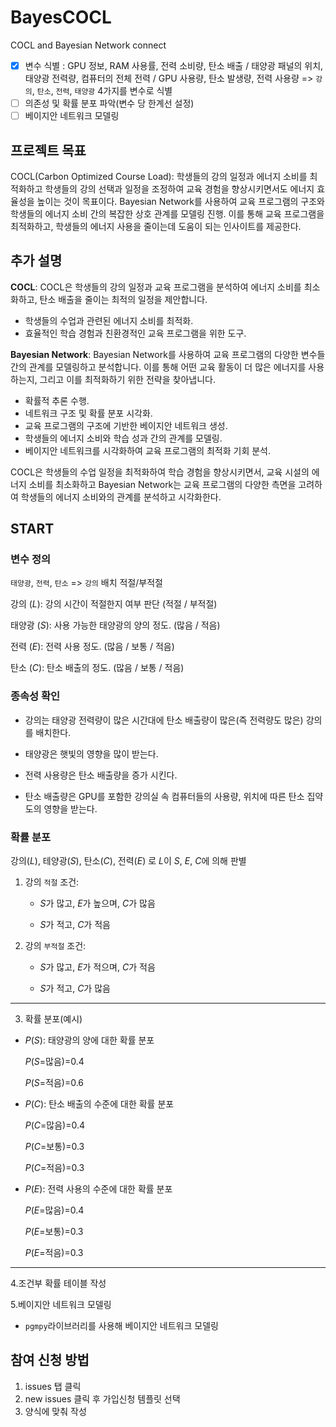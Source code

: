 # BayesCOCL
COCL and Bayesian Network connect
- [x] 변수 식별 : GPU 정보, RAM 사용률, 전력 소비량, 탄소 배출 / 태양광 패널의 위치, 태양광 전력량, 컴퓨터의 전체 전력 / GPU 사용량, 탄소 발생량, 전력 사용량 => `강의`, `탄소`, `전력`, `태양광` 4가지를 변수로 식별
- [ ] 의존성 및 확률 분포 파악(변수 당 한계선 설정)
- [ ] 베이지안 네트워크 모델링

## 프로젝트 목표
COCL(Carbon Optimized Course Load): 학생들의 강의 일정과 에너지 소비를 최적화하고 학생들의 강의 선택과 일정을 조정하여 교육 경험을 향상시키면서도 에너지 효율성을 높이는 것이 목표이다. 
Bayesian Network를 사용하여 교육 프로그램의 구조와 학생들의 에너지 소비 간의 복잡한 상호 관계를 모델링 진행. 이를 통해 교육 프로그램을 최적화하고, 학생들의 에너지 사용을 줄이는데 도움이 되는 인사이트를 제공한다.

## 추가 설명
**COCL**:
 COCL은 학생들의 강의 일정과 교육 프로그램을 분석하여 에너지 소비를 최소화하고, 탄소 배출을 줄이는 최적의 일정을 제안합니다. 
  - 학생들의 수업과 관련된 에너지 소비를 최적화.
  - 효율적인 학습 경험과 친환경적인 교육 프로그램을 위한 도구.

**Bayesian Network**:
  Bayesian Network를 사용하여 교육 프로그램의 다양한 변수들 간의 관계를 모델링하고 분석합니다. 이를 통해 어떤 교육 활동이 더 많은 에너지를 사용하는지, 그리고 이를 최적화하기 위한 전략을 찾아냅니다.
  - 확률적 추론 수행.
  - 네트워크 구조 및 확률 분포 시각화.
  - 교육 프로그램의 구조에 기반한 베이지안 네트워크 생성.
  - 학생들의 에너지 소비와 학습 성과 간의 관계를 모델링.
  - 베이지안 네트워크를 시각화하여 교육 프로그램의 최적화 기회 분석.

COCL은 학생들의 수업 일정을 최적화하여 학습 경험을 향상시키면서, 교육 시설의 에너지 소비를 최소화하고 Bayesian Network는 교육 프로그램의 다양한 측면을 고려하여 학생들의 에너지 소비와의 관계를 분석하고 시각화한다.

## START
### 변수 정의

`태양광`, `전력`, `탄소` => `강의` 배치 적절/부적절

강의 ($L$): 강의 시간이 적절한지 여부 판단 (적절 / 부적절)

태양광 ($S$): 사용 가능한 태양광의 양의 정도. (많음 / 적음)

전력 ($E$): 전력 사용 정도. (많음 / 보통 / 적음)

탄소 ($C$): 탄소 배출의 정도. (많음 / 보통 / 적음)


### 종속성 확인
- 강의는 태양광 전력량이 많은 시간대에 탄소 배출량이 많은(즉 전력량도 많은) 강의를 배치한다.
  
- 태양광은 햇빛의 영향을 많이 받는다.
  
- 전력 사용량은  탄소 배출량을 증가 시킨다.
  
- 탄소 배출량은 GPU를 포함한 강의실 속 컴퓨터들의 사용량, 위치에 따른 탄소 집약도의 영향을 받는다.
 
### 확률 분포
강의($L$), 테양광($S$), 탄소($C$), 전력($E$) 로 $L$이 $S$, $E$, $C$에 의해 판별

1. 강의 `적절` 조건:

     - $S$가 많고, $E$가 높으며, $C$가 많음

     - $S$가 적고, $C$가 적음


2. 강의 `부적절` 조건:

    - $S$가 많고, $E$가 적으며, $C$가 적음

    - $S$가 적고, $C$가 많음   

-------------------------------------------------
3. 확률 분포(예시)
   
- $P$($S$): 태양광의 양에 대한 확률 분포

  
     $P$($S$=많음)=0.4

     $P$($S$=적음)=0.6


  
- $P$($C$): 탄소 배출의 수준에 대한 확률 분포

  
     $P$($C$=많음)=0.4

     $P$($C$=보통)=0.3

     $P$($C$=적음)=0.3



- $P$($E$): 전력 사용의 수준에 대한 확률 분포


     $P$($E$=많음)=0.4

     $P$($E$=보통)=0.3

     $P$($E$=적음)=0.3

-------------------------------------------------
  
4.조건부 확률 테이블 작성
   
5.베이지안 네트워크 모델링
- `pgmpy`라이브러리를 사용해 베이지안 네트워크 모델링

## 참여 신청 방법

1. issues 탭 클릭
2. new issues 클릭 후 가입신청 템플릿 선택
3. 양식에 맞춰 작성
